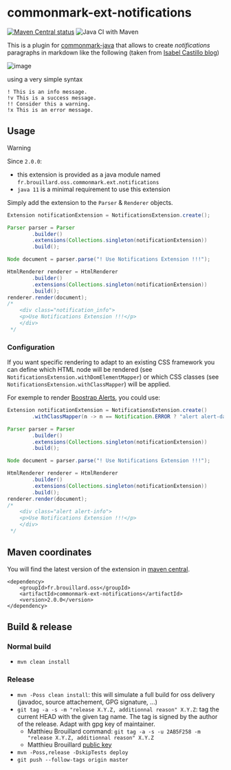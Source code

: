 # commonmark-ext-notifications

[![Maven Central status](https://img.shields.io/maven-central/v/fr.brouillard.oss/commonmark-ext-notifications.svg)](https://search.maven.org/#search%7Cga%7C1%7Cg%3A"fr.brouillard.oss"%20AND%20a%3A"commonmark-ext-notifications")
![Java CI with Maven](https://github.com/McFoggy/commonmark-ext-notifications/workflows/Java%20CI%20with%20Maven/badge.svg)

This is a plugin for [commonmark-java](https://github.com/atlassian/commonmark-java) that allows to create _notifications_ paragraphs in markdown like the following (taken from [Isabel Castillo blog](http://isabelcastillo.com/error-info-messages-css))

![image](https://cloud.githubusercontent.com/assets/1119660/14935335/09ada1b0-0ece-11e6-9387-738a4a475923.png)

using a very simple syntax

```
! This is an info message.
!v This is a success message.
!! Consider this a warning.
!x This is an error message.
```

## Usage

> [!WARNING]
> Since `2.0.0`:
> * this extension is provided as a java module named `fr.brouillard.oss.commonmark.ext.notifications`
> * `java 11` is a minimal requirement to use this extension


Simply add the extension to the `Parser` & `Renderer` objects.

```java
Extension notificationExtension = NotificationsExtension.create();

Parser parser = Parser
		.builder()
		.extensions(Collections.singleton(notificationExtension))
		.build();

Node document = parser.parse("! Use Notifications Extension !!!");

HtmlRenderer renderer = HtmlRenderer
		.builder()
		.extensions(Collections.singleton(notificationExtension))
		.build();
renderer.render(document);
/*
	<div class="notification_info">
	<p>Use Notifications Extension !!!</p>
	</div>
 */
```

### Configuration

If you want specific rendering to adapt to an existing CSS framework you can define which HTML node will be rendered (see `NotificationsExtension.withDomElementMapper`) or which CSS classes (see `NotificationsExtension.withClassMapper`) will be applied.

For exemple to render [Boostrap Alerts](https://getbootstrap.com/docs/5.0/components/alerts/), you could use:

```java
Extension notificationExtension = NotificationsExtension.create()
        .withClassMapper(n -> n == Notification.ERROR ? "alert alert-danger" : "alert alert-" + n.name().toLowerCase());

Parser parser = Parser
		.builder()
		.extensions(Collections.singleton(notificationExtension))
		.build();

Node document = parser.parse("! Use Notifications Extension !!!");

HtmlRenderer renderer = HtmlRenderer
		.builder()
		.extensions(Collections.singleton(notificationExtension))
		.build();
renderer.render(document);
/*
	<div class="alert alert-info">
	<p>Use Notifications Extension !!!</p>
	</div>
 */
```


## Maven coordinates

You will find the latest version of the extension in [maven central](http://search.maven.org/#search%7Cga%7C1%7Cg%3A%22fr.brouillard.oss%22%20AND%20a%3A%22commonmark-ext-notifications%22).

```
<dependency>
    <groupId>fr.brouillard.oss</groupId>
    <artifactId>commonmark-ext-notifications</artifactId>
    <version>2.0.0</version>
</dependency>    
```

## Build & release

### Normal build

- `mvn clean install`

### Release

- `mvn -Poss clean install`: this will simulate a full build for oss delivery (javadoc, source attachement, GPG signature, ...)
- `git tag -a -s -m "release X.Y.Z, additionnal reason" X.Y.Z`: tag the current HEAD with the given tag name. The tag is signed by the author of the release. Adapt with gpg key of maintainer.
    - Matthieu Brouillard command:  `git tag -a -s -u 2AB5F258 -m "release X.Y.Z, additionnal reason" X.Y.Z`
    - Matthieu Brouillard [public key](https://sks-keyservers.net/pks/lookup?op=get&search=0x8139E8632AB5F258)
- `mvn -Poss,release -DskipTests deploy`
- `git push --follow-tags origin master`